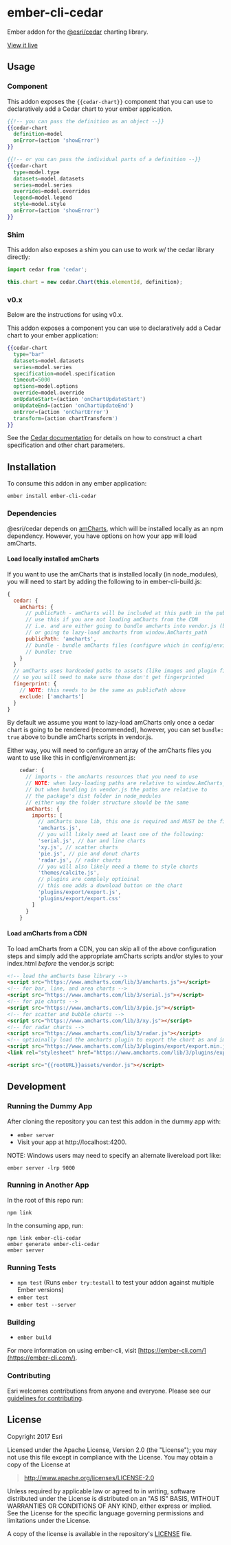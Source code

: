 # ember-cli-cedar

Ember addon for the [@esri/cedar](https://github.com/Esri/cedar) charting library.

[View it live](http://esri.github.io/ember-cli-cedar/#/charts/bar)

## Usage

### Component

This addon exposes the `{{cedar-chart}}` component that you can use to declaratively add a Cedar chart to your ember application.

```hbs
{{!-- you can pass the definition as an object --}}
{{cedar-chart
  definition=model
  onError=(action 'showError')
}}

{{!-- or you can pass the individual parts of a definition --}}
{{cedar-chart
  type=model.type
  datasets=model.datasets
  series=model.series
  overrides=model.overrides
  legend=model.legend
  style=model.style
  onError=(action 'showError')
}}
```

### Shim

This addon also exposes a shim you can use to work w/ the cedar library directly:

```js
import cedar from 'cedar';

this.chart = new cedar.Chart(this.elementId, definition);
```

### v0.x

Below are the instructions for using v0.x.

This addon exposes a component you can use to declaratively add a Cedar chart to your ember application:

```hbs
{{cedar-chart
  type="bar"
  datasets=model.datasets
  series=model.series
  specification=model.specification
  timeout=5000
  options=model.options
  override=model.override
  onUpdateStart=(action 'onChartUpdateStart')
  onUpdateEnd=(action 'onChartUpdateEnd')
  onError=(action 'onChartError')
  transform=(action chartTransform')
}}
```

See the [Cedar documentation](https://github.com/Esri/cedar/tree/v0.x) for details on how to construct a chart specification and other chart parameters.

## Installation
To consume this addon in any ember application:
```
ember install ember-cli-cedar
```

### Dependencies

@esri/cedar depends on [amCharts](https://www.amcharts.com/javascript-charts/), which will be installed locally as an npm dependency. However, you have options on how your app will load amCharts.

#### Load locally installed amCharts

If you want to use the amCharts that is installed locally (in node_modules), you will need to start by adding the following to in ember-cli-build.js:

```js
{
  cedar: {
    amCharts: {
      // publicPath - amCharts will be included at this path in the public folder
      // use this if you are not loading amCharts from the CDN
      // i.e. and are either going to bundle amcharts into vendor.js (below)
      // or going to lazy-load amcharts from window.AmCharts_path
      publicPath: 'amcharts',
      // bundle - bundle amCharts files (configure which in config/enviroment.js)
      // bundle: true
    }
  }
  // amCharts uses hardcoded paths to assets (like images and plugin files)
  // so you will need to make sure those don't get fingerprinted
  fingerprint: {
    // NOTE: this needs to be the same as publicPath above
    exclude: ['amcharts']
  }
}
```

By default we assume you want to lazy-load amCharts only once a cedar chart is going to be rendered (recommended), however, you can set `bundle: true` above to bundle amCharts scripts in vendor.js. 

Either way, you will need to configure an array of the amCharts files you want to use like this in config/environment.js:

```js
    cedar: {
      // imports - the amcharts resources that you need to use
      // NOTE: when lazy-loading paths are relative to window.AmCharts_path
      // but when bundling in vendor.js the paths are relative to
      // the package's dist folder in node_modules
      // either way the folder structure should be the same
      amCharts: {
        imports: [
          // amCharts base lib, this one is required and MUST be the first element in the array
          'amcharts.js',
          // you will likely need at least one of the following:
          'serial.js', // bar and line charts
          'xy.js', // scatter charts
          'pie.js', // pie and donut charts
          'radar.js', // radar charts
          // you will also likely need a theme to style charts
          'themes/calcite.js',
          // plugins are complely optioinal
          // this one adds a download button on the chart
          'plugins/export/export.js',
          'plugins/export/export.css'
        ]
      }
    }
```

#### Load amCharts from a CDN

To load amCharts from a CDN, you can skip all of the above configuration steps and simply add the appropriate amCharts scripts and/or styles to your index.html _before_ the vendor.js script:

```html
<!-- load the amCharts base library -->
<script src="https://www.amcharts.com/lib/3/amcharts.js"></script>
<!-- for bar, line, and area charts -->
<script src="https://www.amcharts.com/lib/3/serial.js"></script>
<!-- for pie charts -->
<script src="https://www.amcharts.com/lib/3/pie.js"></script>
<!-- for scatter and bubble charts -->
<script src="https://www.amcharts.com/lib/3/xy.js"></script>
<!-- for radar charts -->
<script src="https://www.amcharts.com/lib/3/radar.js"></script>
<!-- optioinally load the amcharts plugin to export the chart as and image or table -->
<script src="https://www.amcharts.com/lib/3/plugins/export/export.min.js"></script>
<link rel="stylesheet" href="https://www.amcharts.com/lib/3/plugins/export/export.css" type="text/css" media="all" />

<script src="{{rootURL}}assets/vendor.js"></script>
```

## Development

### Running the Dummy App

After cloning the repository you can test this addon in the dummy app with:

* `ember server`
* Visit your app at http://localhost:4200.

NOTE: Windows users may need to specify an alternate livereload port like:

`ember server -lrp 9000`

### Running in Another App

In the root of this repo run:

`npm link`

In the consuming app, run:

```
npm link ember-cli-cedar
ember generate ember-cli-cedar
ember server
```

### Running Tests

* `npm test` (Runs `ember try:testall` to test your addon against multiple Ember versions)
* `ember test`
* `ember test --server`

### Building

* `ember build`

For more information on using ember-cli, visit [https://ember-cli.com/](https://ember-cli.com/).

### Contributing

Esri welcomes contributions from anyone and everyone. Please see our [guidelines for contributing](https://github.com/Esri/contributing/blob/master/CONTRIBUTING.md).

## License

Copyright 2017 Esri

Licensed under the Apache License, Version 2.0 (the "License");
you may not use this file except in compliance with the License.
You may obtain a copy of the License at

> http://www.apache.org/licenses/LICENSE-2.0

Unless required by applicable law or agreed to in writing, software
distributed under the License is distributed on an "AS IS" BASIS,
WITHOUT WARRANTIES OR CONDITIONS OF ANY KIND, either express or implied.
See the License for the specific language governing permissions and
limitations under the License.

A copy of the license is available in the repository's [LICENSE](./LICENSE) file.
